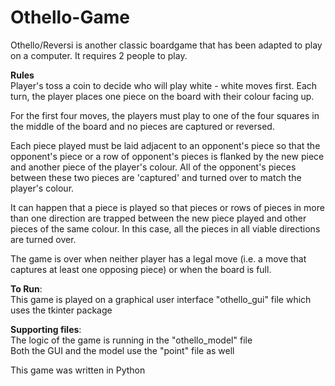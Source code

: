 # Othello-Game
Othello/Reversi is another classic boardgame that has been adapted to play on a computer. It requires 2 people to play.

**Rules**  
Player's toss a coin to decide who will play white - white moves first. Each turn, the player places one piece on the board with their colour facing up.

For the first four moves, the players must play to one of the four squares in the middle of the board and no pieces are captured or reversed.

Each piece played must be laid adjacent to an opponent's piece so that the opponent's piece or a row of opponent's pieces is flanked by the new piece and another piece of the player's colour. All of the opponent's pieces between these two pieces are 'captured' and turned over to match the player's colour.

It can happen that a piece is played so that pieces or rows of pieces in more than one direction are trapped between the new piece played and other pieces of the same colour. In this case, all the pieces in all viable directions are turned over.

The game is over when neither player has a legal move (i.e. a move that captures at least one opposing piece) or when the board is full.

**To Run**:  
This game is played on a graphical user interface "othello_gui" file which uses the tkinter package

**Supporting files**:  
The logic of the game is running in the "othello_model" file  
Both the GUI and the model use the "point" file as well  

This game was written in Python
